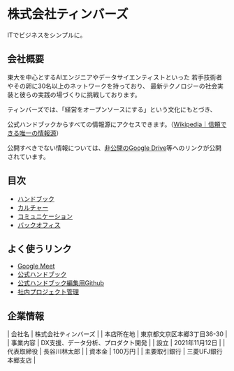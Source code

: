 # 株式会社ティンバーズ

ITでビジネスをシンプルに。

## 会社概要

東大を中心とするAIエンジニアやデータサイエンティストといった
若手技術者やその卵に30名以上のネットワークを持っており、
最新テクノロジーの社会実装と彼らの実践の場づくりに挑戦しております。

ティンバーズでは、「経営をオープンソースにする」という文化にもとづき、

公式ハンドブックからすべての情報源にアクセスできます。（[Wikipedia｜信頼できる唯一の情報源](https://ja.wikipedia.org/wiki/%E4%BF%A1%E9%A0%BC%E3%81%A7%E3%81%8D%E3%82%8B%E5%94%AF%E4%B8%80%E3%81%AE%E6%83%85%E5%A0%B1%E6%BA%90)）

公開すべきでない情報については、[非公開のGoogle Drive](https://drive.google.com/drive/folders/1MSYuoS8Jy3DKdBunYxgdxuuv2d7kHN_L?usp=sharing)等へのリンクが公開されています。

## 目次
* [ハンドブック](/01-handbook)
* [カルチャー](/02-culture)
* [コミュニケーション](/03-communication)
* [バックオフィス](/90-backoffice)

## よく使うリンク
* [Google Meet](https://meet.google.com/sqg-jiqz-xab)
* [公式ハンドブック](https://handbook.timbers.jp)
* [公式ハンドブック編集用Github](https://github.com/timbers-jp/handbook)
* [社内プロジェクト管理](https://github.com/orgs/timbers-jp/projects/1)

## 企業情報

| 会社名 | 株式会社ティンバーズ |
| 本店所在地 | 東京都文京区本郷3丁目36-30 | 
| 事業内容 | DX支援、データ分析、プロダクト開発 |
| 設立 | 2021年11月12日 |
| 代表取締役 | 長谷川林太郎 |
| 資本金 | 100万円 |
| 主要取引銀行 | 三菱UFJ銀行本郷支店 |


